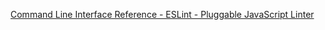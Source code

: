 [Command Line Interface Reference - ESLint - Pluggable JavaScript Linter](https://eslint.org/docs/latest/use/command-line-interface#--fix)
